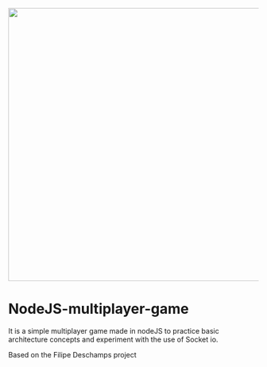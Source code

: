 <p align="center">
  <a href="https://github.com/lucasPellis/NodeJS-multiplayer-game">
    <img src="https://raw.githubusercontent.com/lucasPellis/NodeJS-multiplayer-game/master/preview.gif" width="550">
  </a>
  
</p>

# NodeJS-multiplayer-game
It is a simple multiplayer game made in nodeJS to practice basic architecture concepts and experiment with the use of Socket io.

Based on the Filipe Deschamps project



